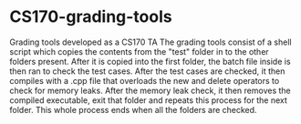 # CS170-grading-tools
Grading tools developed as a CS170 TA
The grading tools consist of a shell script which copies the contents from the "test" folder in to the other folders present.
After it is copied into the first folder, the batch file inside is then ran to check the test cases.
After the test cases are checked, it then compiles with a .cpp file that overloads the new and delete operators to check for memory leaks.
After the memory leak check, it then removes the compiled executable, exit that folder and repeats this process for the next folder.
This whole process ends when all the folders are checked.
